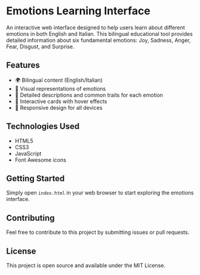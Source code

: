 # Emotions Learning Interface

An interactive web interface designed to help users learn about different emotions in both English and Italian. This bilingual educational tool provides detailed information about six fundamental emotions: Joy, Sadness, Anger, Fear, Disgust, and Surprise.

## Features

- 🌍 Bilingual content (English/Italian)
- 🎨 Visual representations of emotions
- 📝 Detailed descriptions and common traits for each emotion
- 🎯 Interactive cards with hover effects
- 📱 Responsive design for all devices

## Technologies Used

- HTML5
- CSS3
- JavaScript
- Font Awesome icons

## Getting Started

Simply open `index.html` in your web browser to start exploring the emotions interface.

## Contributing

Feel free to contribute to this project by submitting issues or pull requests.

## License

This project is open source and available under the MIT License.
